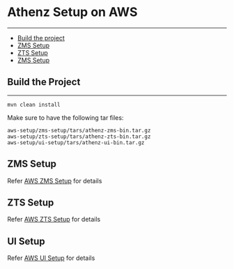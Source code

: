 # Athenz Setup on AWS
------------------
- [Build the project](##-build-the-projet)
- [ZMS Setup](##-zms-setup)
- [ZTS Setup](##-zms-setup)
- [ZMS Setup](##-zms-setup)

## Build the Project
-----------------

`mvn clean install`

Make sure to have the following tar files:

```
aws-setup/zms-setup/tars/athenz-zms-bin.tar.gz
aws-setup/zts-setup/tars/athenz-zts-bin.tar.gz
aws-setup/ui-setup/tars/athenz-ui-bin.tar.gz
```

## ZMS Setup

Refer [AWS ZMS Setup](aws_zms_setup.md) for details

## ZTS Setup

Refer [AWS ZTS Setup](aws_zts_setup.md) for details

## UI Setup

Refer [AWS UI Setup](aws_ui_setup.md) for details
